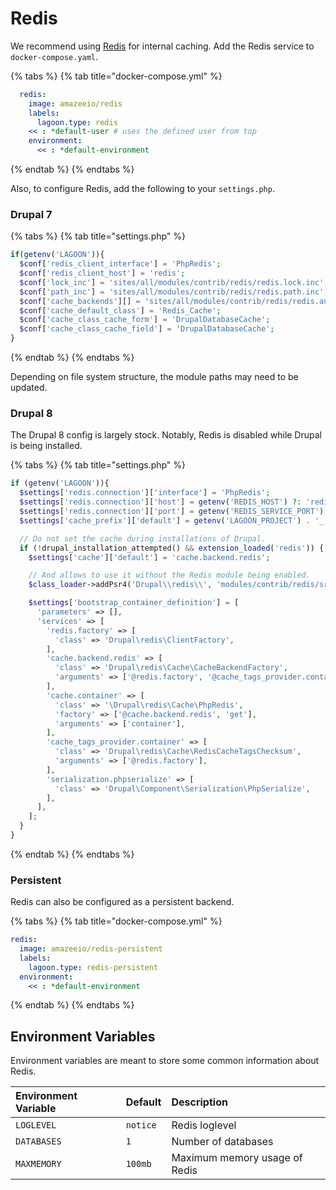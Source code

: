 # Redis

We recommend using [Redis](https://redis.io/) for internal caching. Add the Redis service to `docker-compose.yaml`.

{% tabs %}
{% tab title="docker-compose.yml" %}
```yaml
  redis:
    image: amazeeio/redis
    labels:
      lagoon.type: redis
    << : *default-user # uses the defined user from top
    environment:
      << : *default-environment
```
{% endtab %}
{% endtabs %}

Also, to configure Redis, add the following to your `settings.php`.

### Drupal 7

{% tabs %}
{% tab title="settings.php" %}
```php
if(getenv('LAGOON')){
  $conf['redis_client_interface'] = 'PhpRedis';
  $conf['redis_client_host'] = 'redis';
  $conf['lock_inc'] = 'sites/all/modules/contrib/redis/redis.lock.inc';
  $conf['path_inc'] = 'sites/all/modules/contrib/redis/redis.path.inc';
  $conf['cache_backends'][] = 'sites/all/modules/contrib/redis/redis.autoload.inc';
  $conf['cache_default_class'] = 'Redis_Cache';
  $conf['cache_class_cache_form'] = 'DrupalDatabaseCache';
  $conf['cache_class_cache_field'] = 'DrupalDatabaseCache';
}
```
{% endtab %}
{% endtabs %}

Depending on file system structure, the module paths may need to be updated.

### Drupal 8

The Drupal 8 config is largely stock. Notably, Redis is disabled while Drupal is being installed.

{% tabs %}
{% tab title="settings.php" %}
```php
if (getenv('LAGOON')){
  $settings['redis.connection']['interface'] = 'PhpRedis';
  $settings['redis.connection']['host'] = getenv('REDIS_HOST') ?: 'redis';
  $settings['redis.connection']['port'] = getenv('REDIS_SERVICE_PORT') ?: '6379';
  $settings['cache_prefix']['default'] = getenv('LAGOON_PROJECT') . '_' . getenv('LAGOON_GIT_SAFE_BRANCH');

  // Do not set the cache during installations of Drupal.
  if (!drupal_installation_attempted() && extension_loaded('redis')) {
    $settings['cache']['default'] = 'cache.backend.redis';

    // And allows to use it without the Redis module being enabled.
    $class_loader->addPsr4('Drupal\\redis\\', 'modules/contrib/redis/src');

    $settings['bootstrap_container_definition'] = [
      'parameters' => [],
      'services' => [
        'redis.factory' => [
          'class' => 'Drupal\redis\ClientFactory',
        ],
        'cache.backend.redis' => [
          'class' => 'Drupal\redis\Cache\CacheBackendFactory',
          'arguments' => ['@redis.factory', '@cache_tags_provider.container', '@serialization.phpserialize'],
        ],
        'cache.container' => [
          'class' => '\Drupal\redis\Cache\PhpRedis',
          'factory' => ['@cache.backend.redis', 'get'],
          'arguments' => ['container'],
        ],
        'cache_tags_provider.container' => [
          'class' => 'Drupal\redis\Cache\RedisCacheTagsChecksum',
          'arguments' => ['@redis.factory'],
        ],
        'serialization.phpserialize' => [
          'class' => 'Drupal\Component\Serialization\PhpSerialize',
        ],
      ],
    ];
  }
}
```
{% endtab %}
{% endtabs %}

### Persistent

Redis can also be configured as a persistent backend.

{% tabs %}
{% tab title="docker-compose.yml" %}
```yaml
redis:
  image: amazeeio/redis-persistent
  labels:
    lagoon.type: redis-persistent
  environment:
    << : *default-environment
```
{% endtab %}
{% endtabs %}

## Environment Variables

Environment variables are meant to store some common information about Redis.

| Environment Variable | Default | Description |
| :--- | :--- | :--- |
| `LOGLEVEL` | `notice` | Redis loglevel |
| `DATABASES` | `1` | Number of databases |
| `MAXMEMORY` | `100mb` | Maximum memory usage of Redis |

